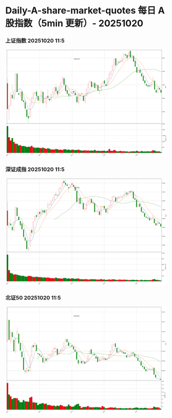
# Daily-A-share-market-quotes 每日 A 股指数（5min 更新）- 20251020

### 上证指数 20251020 11:5
![](./fig/2025/10/20251020-sh000001.png)

### 深证成指 20251020 11:5
![](./fig/2025/10/20251020-sz399001.png)

### 北证50 20251020 11:5
![](./fig/2025/10/20251020-bj899050.png)
